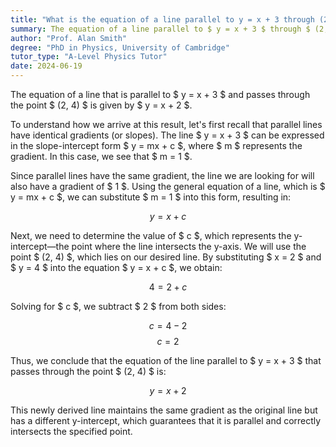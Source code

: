 ```yaml
---
title: "What is the equation of a line parallel to y = x + 3 through (2, 4)?"
summary: The equation of a line parallel to $ y = x + 3 $ through $ (2, 4) $ is $ y = x + 2 $.
author: "Prof. Alan Smith"
degree: "PhD in Physics, University of Cambridge"
tutor_type: "A-Level Physics Tutor"
date: 2024-06-19
---
```


The equation of a line that is parallel to $ y = x + 3 $ and passes through the point $ (2, 4) $ is given by $ y = x + 2 $.

To understand how we arrive at this result, let's first recall that parallel lines have identical gradients (or slopes). The line $ y = x + 3 $ can be expressed in the slope-intercept form $ y = mx + c $, where $ m $ represents the gradient. In this case, we see that $ m = 1 $.

Since parallel lines have the same gradient, the line we are looking for will also have a gradient of $ 1 $. Using the general equation of a line, which is $ y = mx + c $, we can substitute $ m = 1 $ into this form, resulting in:

$$
y = x + c
$$

Next, we need to determine the value of $ c $, which represents the y-intercept—the point where the line intersects the y-axis. We will use the point $ (2, 4) $, which lies on our desired line. By substituting $ x = 2 $ and $ y = 4 $ into the equation $ y = x + c $, we obtain:

$$
4 = 2 + c
$$

Solving for $ c $, we subtract $ 2 $ from both sides:

$$
c = 4 - 2
$$
$$
c = 2
$$

Thus, we conclude that the equation of the line parallel to $ y = x + 3 $ that passes through the point $ (2, 4) $ is:

$$
y = x + 2
$$

This newly derived line maintains the same gradient as the original line but has a different y-intercept, which guarantees that it is parallel and correctly intersects the specified point.
    